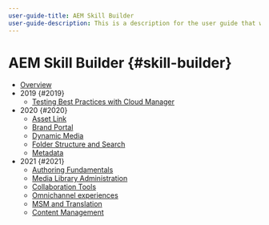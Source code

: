 ```yaml
---
user-guide-title: AEM Skill Builder
user-guide-description: This is a description for the user guide that will be displayed on the landing page.
---
```


# AEM Skill Builder {#skill-builder}

* [Overview](overview.md)
* 2019 {#2019}
  * [Testing Best Practices with Cloud Manager](./2019/cloud-manager-testing.md)
* 2020 {#2020}
  * [Asset Link](./2020/asset-link.md)
  * [Brand Portal](./2020/brand-portal.md)
  * [Dynamic Media](./2020/dynamic-media.md)
  * [Folder Structure and Search](./2020/folder-structure-search.md)
  * [Metadata](./2020/metadata.md)
* 2021 {#2021}
  * [Authoring Fundamentals](./2021/media-library-administration.md)
  * [Media Library Administration](./2021/media-library-administration.md)
  * [Collaboration Tools](./2021/collaboration-tools.md)
  * [Omnichannel experiences](./2021/omnichannel-experiences.md)
  * [MSM and Translation](./2021/multi-site-management-web-translation.md)
  * [Content Management](./2021/traditional-headless-content-management.md)

<!--

Articles must be added to this TOC file in order to render.

Use this list format to specify links to articles and section headings that expand and collapse in the left rail of the user guide.

An article link CANNOT be used as a section heading.
-->
